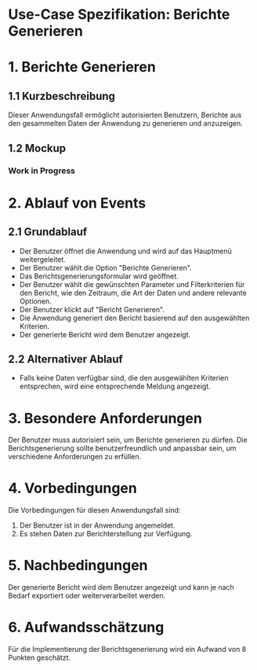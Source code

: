 # Use-Case Spezifikation: Berichte Generieren

# 1. Berichte Generieren

## 1.1 Kurzbeschreibung
Dieser Anwendungsfall ermöglicht autorisierten Benutzern, Berichte aus den gesammelten Daten der Anwendung zu generieren und anzuzeigen.

## 1.2 Mockup

### Work in Progress

# 2. Ablauf von Events

## 2.1 Grundablauf
- Der Benutzer öffnet die Anwendung und wird auf das Hauptmenü weitergeleitet.
- Der Benutzer wählt die Option "Berichte Generieren".
- Das Berichtsgenerierungsformular wird geöffnet.
- Der Benutzer wählt die gewünschten Parameter und Filterkriterien für den Bericht, wie den Zeitraum, die Art der Daten und andere relevante Optionen.
- Der Benutzer klickt auf "Bericht Generieren".
- Die Anwendung generiert den Bericht basierend auf den ausgewählten Kriterien.
- Der generierte Bericht wird dem Benutzer angezeigt.

## 2.2 Alternativer Ablauf
- Falls keine Daten verfügbar sind, die den ausgewählten Kriterien entsprechen, wird eine entsprechende Meldung angezeigt.

# 3. Besondere Anforderungen
Der Benutzer muss autorisiert sein, um Berichte generieren zu dürfen. Die Berichtsgenerierung sollte benutzerfreundlich und anpassbar sein, um verschiedene Anforderungen zu erfüllen.

# 4. Vorbedingungen
Die Vorbedingungen für diesen Anwendungsfall sind:
1. Der Benutzer ist in der Anwendung angemeldet.
2. Es stehen Daten zur Berichterstellung zur Verfügung.

# 5. Nachbedingungen
Der generierte Bericht wird dem Benutzer angezeigt und kann je nach Bedarf exportiert oder weiterverarbeitet werden.

# 6. Aufwandsschätzung
Für die Implementierung der Berichtsgenerierung wird ein Aufwand von 8 Punkten geschätzt.
